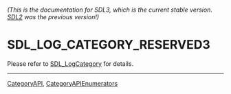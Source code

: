 ###### (This is the documentation for SDL3, which is the current stable version. [SDL2](https://wiki.libsdl.org/SDL2/) was the previous version!)
# SDL_LOG_CATEGORY_RESERVED3

Please refer to [SDL_LogCategory](SDL_LogCategory) for details.

----
[CategoryAPI](CategoryAPI), [CategoryAPIEnumerators](CategoryAPIEnumerators)

